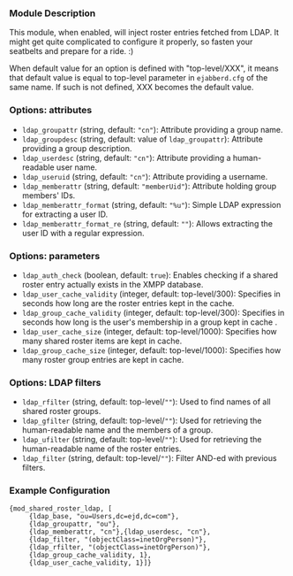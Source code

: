 ### Module Description

This module, when enabled, will inject roster entries fetched from LDAP. It might get quite complicated to configure it properly, so fasten your seatbelts and prepare for a ride. :)

When default value for an option is defined with "top-level/XXX", it means that default value is equal to top-level parameter in `ejabberd.cfg` of the same name. If such is not defined, XXX becomes the default value.


### Options: attributes

* `ldap_groupattr` (string, default: `"cn"`): Attribute providing a group name.
* `ldap_groupdesc` (string, default: value of `ldap_groupattr`): Attribute providing a group description.
* `ldap_userdesc` (string, default: `"cn"`): Attribute providing a human-readable user name.
* `ldap_useruid` (string, default: `"cn"`): Attribute providing a username.
* `ldap_memberattr` (string, default: `"memberUid"`): Attribute holding group members' IDs.
* `ldap_memberattr_format` (string, default: `"%u"`): Simple LDAP expression for extracting a user ID.
* `ldap_memberattr_format_re` (string, default: `""`): Allows extracting the user ID with a regular expression.

### Options: parameters

* `ldap_auth_check` (boolean, default: `true`): Enables checking if a shared roster entry actually exists in the XMPP database.
* `ldap_user_cache_validity` (integer, default: top-level/300): Specifies in seconds how long are the roster entries kept in the cache. 
* `ldap_group_cache_validity` (integer, default: top-level/300): Specifies in seconds how long is the user's membership in a group kept in cache .
* `ldap_user_cache_size` (integer, default: top-level/1000): Specifies how many shared roster items are kept in cache.
* `ldap_group_cache_size` (integer, default: top-level/1000): Specifies how many roster group entries are kept in cache.

### Options: LDAP filters

* `ldap_rfilter` (string, default: top-level/`""`): Used to find names of all shared roster groups.
* `ldap_gfilter` (string, default: top-level/`""`): Used for retrieving the human-readable name and the members of a group.
* `ldap_ufilter` (string, default: top-level/`""`): Used for retrieving the human-readable name of the roster entries.
* `ldap_filter` (string, default: top-level/`""`): Filter AND-ed with previous filters.

### Example Configuration
```
{mod_shared_roster_ldap, [
     {ldap_base, "ou=Users,dc=ejd,dc=com"},
     {ldap_groupattr, "ou"},
     {ldap_memberattr, "cn"},{ldap_userdesc, "cn"},
     {ldap_filter, "(objectClass=inetOrgPerson)"},
     {ldap_rfilter, "(objectClass=inetOrgPerson)"},
     {ldap_group_cache_validity, 1},
     {ldap_user_cache_validity, 1}]}
```
